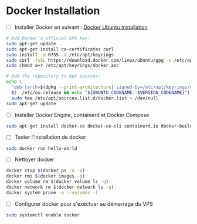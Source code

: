# Docker Installation

-   [ ] Installer Docker en suivant : [Docker Ubuntu Installation](https://docs.docker.com/engine/install/ubuntu/#install-using-the-repository)

```bash
# Add Docker's official GPG key:
sudo apt-get update
sudo apt-get install ca-certificates curl
sudo install -m 0755 -d /etc/apt/keyrings
sudo curl -fsSL https://download.docker.com/linux/ubuntu/gpg -o /etc/apt/keyrings/docker.asc
sudo chmod a+r /etc/apt/keyrings/docker.asc

# Add the repository to Apt sources:
echo \
  "deb [arch=$(dpkg --print-architecture) signed-by=/etc/apt/keyrings/docker.asc] https://download.docker.com/linux/ubuntu \
  $(. /etc/os-release && echo "${UBUNTU_CODENAME:-$VERSION_CODENAME}") stable" | \
  sudo tee /etc/apt/sources.list.d/docker.list > /dev/null
sudo apt-get update
```

-   [ ] Installer Docker Engine, containerd et Docker Compose

```bash
sudo apt-get install docker-ce docker-ce-cli containerd.io docker-buildx-plugin docker-compose-plugin -y
```

-   [ ] Tester l'installation de docker

```bash
sudo docker run hello-world
```

-   [ ] Nettoyer docker

```bash
docker stop $(docker ps -a -q)
docker rmi $(docker images -q)
docker volume rm $(docker volume ls -q)
docker network rm $(docker network ls -q)
docker system prune -a --volumes -f
```

-   [ ] Configurer docker pour s'exéctuer au démarrage du VPS

```bash
sudo systemctl enable docker
```
